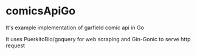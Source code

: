 # comicsApiGo
It's example implementation of garfield comic api in Go

It uses PuerkitoBio/goquery for web scraping and Gin-Gonic to serve http request

